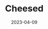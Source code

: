 ---
layout: comic
date: 2023-04-09
title: Cheesed
categories: page
number: 4
permalink: /read/4
image: /pages/rm_004.webp
---
